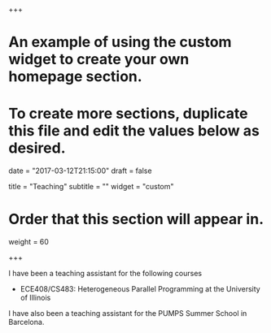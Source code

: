+++
# An example of using the custom widget to create your own homepage section.
# To create more sections, duplicate this file and edit the values below as desired.

date = "2017-03-12T21:15:00"
draft = false

title = "Teaching"
subtitle = ""
widget = "custom"

# Order that this section will appear in.
weight = 60

+++

I have been a teaching assistant for the following courses

- ECE408/CS483: Heterogeneous Parallel Programming at the University of Illinois

I have also been a teaching assistant for the PUMPS Summer School in Barcelona.
